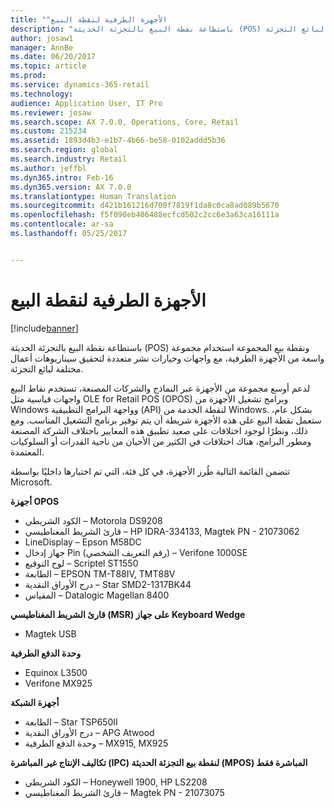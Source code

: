 ```yaml
---
title: "‏‫الأجهزة الطرفية لنقطة البيع"
description: "باستطاعة نقطة البيع بالتجزئة الحديثة (POS) ونقطة بيع المجموعة استخدام مجموعة واسعة من الأجهزة الطرفية، مع واجهات وخيارات نشر متعددة لتحقيق سيناريوهات أعمال مختلفة لبائع التجزئة."
author: josaw1
manager: AnnBe
ms.date: 06/20/2017
ms.topic: article
ms.prod: 
ms.service: dynamics-365-retail
ms.technology: 
audience: Application User, IT Pro
ms.reviewer: josaw
ms.search.scope: AX 7.0.0, Operations, Core, Retail
ms.custom: 215234
ms.assetid: 1893d4b3-e1b7-4b66-be58-0102addd5b36
ms.search.region: global
ms.search.industry: Retail
ms.author: jeffbl
ms.dyn365.intro: Feb-16
ms.dyn365.version: AX 7.0.0
ms.translationtype: Human Translation
ms.sourcegitcommit: d421b161216d700f7819f1da8c0ca8ad089b5670
ms.openlocfilehash: f5f090eb406488ecfcd502c2cc6e3a63ca16111a
ms.contentlocale: ar-sa
ms.lasthandoff: 05/25/2017


---
```


# <a name="pos-hardware-peripherals"></a>‏‫الأجهزة الطرفية لنقطة البيع

[!include[banner](includes/banner.md)]


باستطاعة نقطة البيع بالتجزئة الحديثة (POS) ونقطة بيع المجموعة استخدام مجموعة واسعة من الأجهزة الطرفية، مع واجهات وخيارات نشر متعددة لتحقيق سيناريوهات أعمال مختلفة لبائع التجزئة. 

لدعم أوسع مجموعة من الأجهزة عبر النماذج والشركات المصنعة، تستخدم نقاط البيع واجهات قياسية مثل OLE for Retail POS (OPOS) وبرامج تشغيل الأجهزة من Windows وواجهة البرامج التطبيقية (API) لنقطة الخدمة من Windows. بشكل عام، ستعمل نقطة البيع على هذه الأجهزة شريطة أن يتم توفير برنامج التشغيل المناسب. ومع ذلك، ونظرًا لوجود اختلافات على صعيد تطبيق هذه المعايير باختلاف الشركة المصنعة ومطور البرامج، هناك اختلافات في الكثير من الأحيان من ناحية القدرات أو السلوكيات المعتمدة.

تتضمن القائمة التالية طُرز الأجهزة، في كل فئة، التي تم اختبارها داخليًا بواسطة Microsoft.

**أجهزة OPOS**

-   الكود الشريطي – Motorola DS9208
-   قارئ الشريط المغناطيسي – HP IDRA-334133, Magtek PN - 21073062
-   LineDisplay – Epson M58DC
-   جهاز إدخال Pin (رقم التعريف الشخصي) – Verifone 1000SE
-   لوح التوقيع – Scriptel ST1550
-   الطابعة – EPSON TM-T88IV, TMT88V
-   درج الأوراق النقدية – Star SMD2-1317BK44
-   المقياس – Datalogic Magellan 8400

**قارئ الشريط المغناطيسي (MSR) على جهاز Keyboard Wedge**

-   Magtek USB

**وحدة الدفع الطرفية**

-   Equinox L3500
-   Verifone MX925

**أجهزة الشبكة**

-   الطابعة – Star TSP650II
-   درج الأوراق النقدية – APG Atwood
-   وحدة الدفع الطرفية – MX915, MX925

**تكاليف الإنتاج غير المباشرة (IPC) لنقطة بيع التجزئة الحديثة (MPOS) المباشرة فقط**

-   الكود الشريطي – Honeywell 1900, HP LS2208
-   قارئ الشريط المغناطيسي – Magtek PN - 21073075





